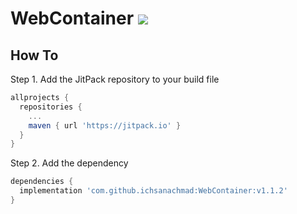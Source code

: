 # WebContainer [![](https://jitpack.io/v/ichsanachmad/WebContainer.svg)](https://jitpack.io/#ichsanachmad/WebContainer)

## How To

Step 1. Add the JitPack repository to your build file
  
```gradle
allprojects {
  repositories {
    ...
    maven { url 'https://jitpack.io' }
  }
}
```

Step 2. Add the dependency

```gradle
dependencies {
  implementation 'com.github.ichsanachmad:WebContainer:v1.1.2'
}
```
